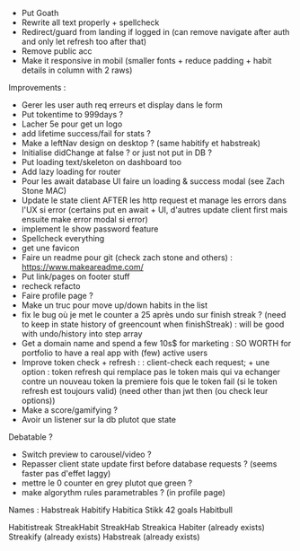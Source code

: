 - Put Goath
- Rewrite all text properly + spellcheck
- Redirect/guard from landing if logged in (can remove navigate after auth and only let refresh too after that)
- Remove public acc
- Make it responsive in mobil (smaller fonts + reduce padding + habit details in column with 2 raws)

Improvements :
- Gerer les user auth req erreurs et display dans le form
- Put tokentime to 999days ?
- Lacher 5e pour get un logo
- add lifetime success/fail for stats ?
- Make a leftNav design on desktop ? (same habitify et habstreak)
- Initialise didChange at false ? or just not put in DB ?
- Put loading text/skeleton on dashboard too
- Add lazy loading for router
- Pour les await database UI faire un loading & success modal (see Zach Stone MAC)
- Update le state client AFTER les http request et manage les errors dans l'UX si error (certains put en await + UI, d'autres update client first mais ensuite make error modal si error)
- implement le show password feature
- Spellcheck everything
- get une favicon
- Faire un readme pour git (check zach stone and others) : https://www.makeareadme.com/
- Put link/pages on footer stuff
- recheck refacto
- Faire profile page ?
- Make un truc pour move up/down habits in the list
- fix le bug où je met le counter a 25 après undo sur finish streak ? (need to keep in state history of greencount when finishStreak) : will be good with undo/history into step array
- Get a domain name and spend a few 10s$ for marketing : SO WORTH for portfolio to have a real app with (few) active users
- Improve token check + refresh :
: client-check each request; + une option : token refresh qui remplace pas le token mais qui va echanger contre un nouveau token la premiere fois que le token fail (si le token refresh est toujours valid) (need other than jwt then (ou check leur options))
- Make a score/gamifying ?
- Avoir un listener sur la db plutot que state


Debatable ?
-  Switch preview to carousel/video ?
- Repasser client state update first before database requests ? (seems faster pas d'effet laggy)
- mettre le 0 counter en grey plutot que green ?
- make algorythm rules parametrables ? (in profile page)


Names :
Habstreak
Habitify
Habitica
Stikk
42 goals
Habitbull

Habitistreak
StreakHabit
StreakHab
Streakica
Habiter (already exists)
Streakify (already exists)
Habstreak (already exists)
